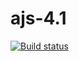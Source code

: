 # ajs-4.1

[![Build status](https://ci.appveyor.com/api/projects/status/ud06np5mafh4k4fk?svg=true)](https://ci.appveyor.com/project/NeuroK-hub/ajs-4-2-ykjnr)
